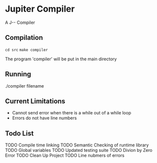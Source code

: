 # Jupiter Compiler
A J-- Compiler

## Compilation 
`cd src`
`make compiler`

The program 'compiler' will be put in the main directory

## Running
./compiler filename

## Current Limitations
- Cannot send error when there is a while out of a while loop
- Errors do not have line numbers

## Todo List
TODO Compile time linking
TODO Semantic Checking of runtime library
TODO Global variables
TODO Updated testing suite
TODO Divion by Zero Error
TODO Clean Up Project
TODO Line nubmers of errors